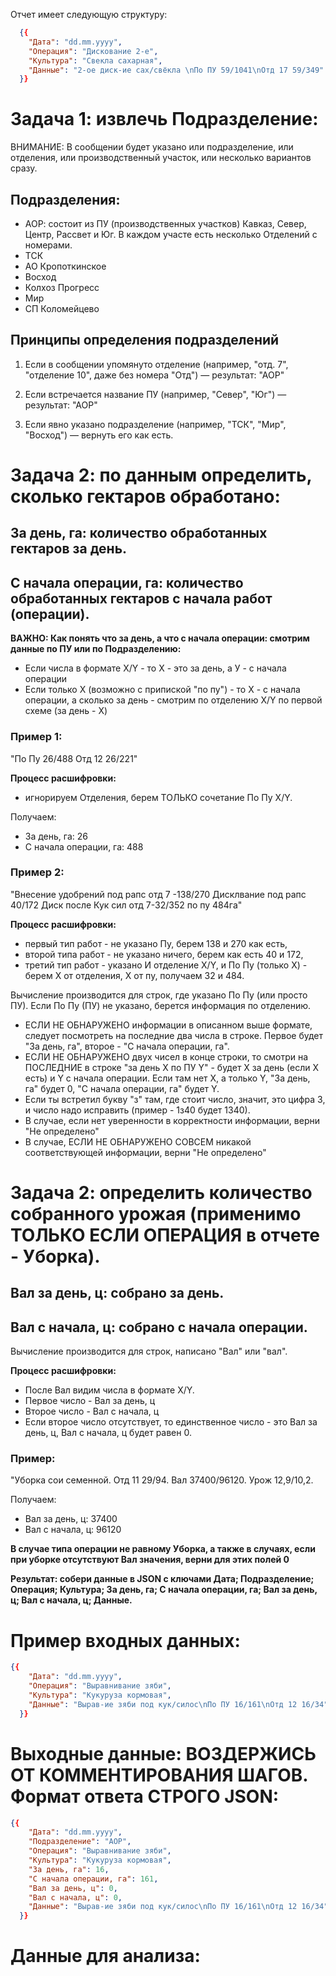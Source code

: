 Отчет имеет следующую структуру:

```json
  {{
    "Дата": "dd.mm.yyyy",
    "Операция": "Дискование 2-е",
    "Культура": "Свекла сахарная",
    "Данные": "2-ое диск-ие сах/свёкла \nПо ПУ 59/1041\nОтд 17 59/349"
  }}
```
# Задача 1: извлечь Подразделение:

ВНИМАНИЕ: В сообщении будет указано или подразделение, или отделения, или производственный участок, или несколько вариантов сразу.

## Подразделения:

- АОР: состоит из ПУ (производственных участков) Кавказ, Север, Центр, Рассвет и Юг. В каждом участе есть несколько Отделений с номерами.
- ТСК
- АО Кропоткинское
- Восход
- Колхоз Прогресс
- Мир
- СП Коломейцево


## Принципы определения подразделений

1. Если в сообщении упомянуто отделение (например, "отд. 7", "отделение 10", даже без номера "Отд") — результат: "АОР"

2. Если встречается название ПУ (например, "Север", "Юг") — результат: "АОР"

3. Если явно указано подразделение (например, "ТСК", "Мир", "Восход") — вернуть его как есть.

# Задача 2: по данным определить, сколько гектаров обработано:

## За день, га: количество обработанных гектаров за день.

## С начала операции, га: количество обработанных гектаров с начала работ (операции).


**ВАЖНО: Как понять что за день, а что с начала операции: смотрим данные по ПУ или по Подразделению:**

- Если числа в формате X/Y - то Х - это за день, а У - с начала операции
- Если только X (возможно с припиской "по пу") - то Х - с начала операции, а сколько за день - смотрим по отделению X/Y по первой схеме (за день - X)

### Пример 1:

"По Пу 26/488
Отд 12 26/221"

**Процесс расшифровки:**

- игнорируем Отделения, берем ТОЛЬКО сочетание По Пу X/Y.

Получаем:

- За день, га: 26
- С начала операции, га: 488

### Пример 2:

"Внесение удобрений под рапс отд 7 -138/270
Дисклвание под рапс 40/172
Диск после Кук сил отд 7-32/352 по пу 484га"

**Процесс расшифровки:**

- первый тип работ - не указано Пу, берем 138 и 270 как есть, 
- второй типа работ - не указано ничего, берем как есть 40 и 172,
- третий тип работ - указано И отделение X/Y, и По Пу (только X) - берем X от отделения, X от пу, получаем 32 и 484. 

Вычисление производится для строк, где указано По Пу (или просто ПУ). Если По Пу (ПУ) не указано, берется информация по отделению.

- ЕСЛИ НЕ ОБНАРУЖЕНО информации в описанном выше формате, следует посмотреть на последние два числа в строке. Первое будет "За день, га", второе - "С начала операции, га".
- ЕСЛИ НЕ ОБНАРУЖЕНО двух чисел в конце строки, то смотри на ПОСЛЕДНИЕ в строке "за день X по ПУ Y" - будет X за день (если X есть) и Y с начала операции. Если там нет X, а только Y, "За день, га" будет 0, "С начала операции, га" будет Y.
- Если ты встретил букву "з" там, где стоит число, значит, это цифра 3, и число надо исправить (пример - 1з40 будет 1340).
- В случае, если нет уверенности в корректности информации, верни "Не определено"
- В случае, ЕСЛИ НЕ ОБНАРУЖЕНО СОВСЕМ никакой соответствующей информации, верни "Не определено"


# Задача 2: определить количество собранного урожая (применимо ТОЛЬКО ЕСЛИ ОПЕРАЦИЯ в отчете - Уборка).

## Вал за день, ц: собрано за день.

## Вал с начала, ц: собрано с начала операции.

Вычисление производится для строк, написано "Вал" или "вал".

**Процесс расшифровки:**

- После Вал видим числа в формате X/Y.
- Первое число - Вал за день, ц
- Второе число - Вал с начала, ц
- Если второе число отсутствует, то единственное число - это Вал за день, ц, Вал с начала, ц будет равен 0.

### Пример:

"Уборка сои семенной. Отд 11 29/94. Вал 37400/96120. Урож 12,9/10,2.

Получаем:

- Вал за день, ц: 37400
- Вал с начала, ц: 96120

**В случае типа операции не равному Уборка, а также в случаях, если при уборке отсутствуют Вал значения, верни для этих полей 0**

**Результат: собери данные в JSON с ключами Дата; Подразделение; Операция; Культура; За день, га; С начала операции, га; Вал за день, ц; Вал с начала, ц; Данные.**

# Пример входных данных:

```json
{{
    "Дата": "dd.mm.yyyy",
    "Операция": "Выравнивание зяби",
    "Культура": "Кукуруза кормовая",
    "Данные": "Вырав-ие зяби под кук/силос\nПо ПУ 16/161\nОтд 12 16/34"
  }}
```

# Выходные данные: ВОЗДЕРЖИСЬ ОТ КОММЕНТИРОВАНИЯ ШАГОВ. Формат ответа СТРОГО JSON:

```json
{{
    "Дата": "dd.mm.yyyy",
    "Подразделение": "АОР",
    "Операция": "Выравнивание зяби",
    "Культура": "Кукуруза кормовая",
    "За день, га": 16,
    "С начала операции, га": 161,
    "Вал за день, ц": 0,
    "Вал с начала, ц": 0,
    "Данные": "Вырав-ие зяби под кук/силос\nПо ПУ 16/161\nОтд 12 16/34"
  }}
```

# Данные для анализа:

